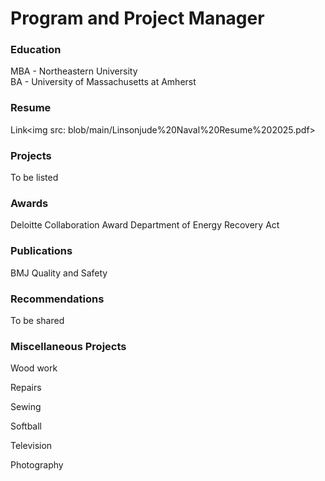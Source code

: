 # Program and Project Manager

### Education
MBA - Northeastern University<br>
BA - University of Massachusetts at Amherst

### Resume
Link<img src: blob/main/Linsonjude%20Naval%20Resume%202025.pdf>

### Projects
To be listed

### Awards
Deloitte Collaboration Award
Department of Energy Recovery Act

### Publications
BMJ Quality and Safety

### Recommendations
To be shared

### Miscellaneous Projects

Wood work

Repairs

Sewing

Softball

Television

Photography

